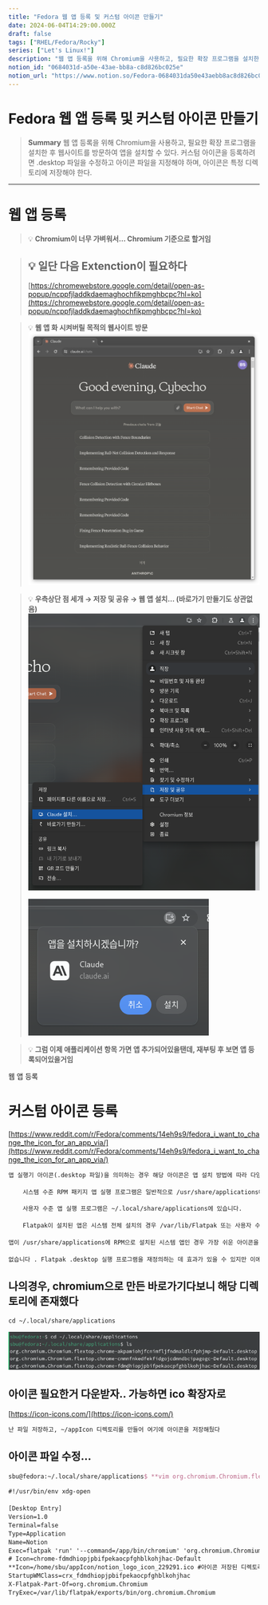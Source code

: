 ```yaml
---
title: "Fedora 웹 앱 등록 및 커스텀 아이콘 만들기"
date: 2024-06-04T14:29:00.000Z
draft: false
tags: ["RHEL/Fedora/Rocky"]
series: ["Let's Linux!"]
description: "웹 앱 등록을 위해 Chromium을 사용하고, 필요한 확장 프로그램을 설치한 후 웹사이트를 방문하여 앱을 설치할 수 있다. 커스텀 아이콘을 등록하려면 .desktop 파일을 수정하고 아이콘 파일을 지정해야 하며, 아이콘은 특정 디렉토리에 저장해야 한다."
notion_id: "0684031d-a50e-43ae-bb8a-c8d826bc025e"
notion_url: "https://www.notion.so/Fedora-0684031da50e43aebb8ac8d826bc025e"
---
```


# Fedora 웹 앱 등록 및 커스텀 아이콘 만들기

> **Summary**
> 웹 앱 등록을 위해 Chromium을 사용하고, 필요한 확장 프로그램을 설치한 후 웹사이트를 방문하여 앱을 설치할 수 있다. 커스텀 아이콘을 등록하려면 .desktop 파일을 수정하고 아이콘 파일을 지정해야 하며, 아이콘은 특정 디렉토리에 저장해야 한다.

---

# 웹 앱 등록

> 💡 **Chromium이 너무 가벼워서… Chromium 기준으로 할거임**

> 💡 **일단 다음 Extenction이 필요하다**
> ---
>
> [https://chromewebstore.google.com/detail/open-as-popup/ncppfjladdkdaemaghochfikpmghbcpc?hl=ko](https://chromewebstore.google.com/detail/open-as-popup/ncppfjladdkdaemaghochfikpmghbcpc?hl=ko)
>
>

> 💡 **웹 앱 화 시켜버릴 목적의 웹사이트 방문**
> ![Image](image_ccbad00c9535.png)
>
>

> 💡 **우측상단 점 세개 → 저장 및 공유 → 웹 앱 설치… (바로가기 만들기도 상관없음)**
> ![Image](image_b745a468a922.png)
>
> ![Image](image_ac5b74ad5798.png)
>
>

> 💡 **그럼 이제 애플리케이션 항목 가면 앱 추가되어있을탠데, 재부팅 후 보면 앱 등록되어있을거임**

웹 앱 등록

# 커스텀 아이콘 등록

[https://www.reddit.com/r/Fedora/comments/14eh9s9/fedora_i_want_to_change_the_icon_for_an_app_via/](https://www.reddit.com/r/Fedora/comments/14eh9s9/fedora_i_want_to_change_the_icon_for_an_app_via/)

```latex
앱 실행기 아이콘(.desktop 파일)을 의미하는 경우 해당 아이콘은 앱 설치 방법에 따라 다양한 위치에 나타날 수 있습니다.

    시스템 수준 RPM 패키지 앱 실행 프로그램은 일반적으로 /usr/share/applications에 있습니다.

    사용자 수준 앱 실행 프로그램은 ~/.local/share/applications에 있습니다.

    Flatpak이 설치된 앱은 시스템 전체 설치의 경우 /var/lib/Flatpak 또는 사용자 수준 설치의 경우 ~/.var/lib/Flatpak 아래 어딘가에 실행 프로그램이 있습니다(정확히 둘 다 /exports/share 하위 폴더 아래에 있을 수 있는지는 확실하지 않음). Google에서 찾은 장소 또는 일부 정보에 따르면 각 .desktop 실행 프로그램은 /usr/share/applications 사례와 같이 하나의 폴더에 모두 있는 것이 아니라 특정 flatpak 앱별로 복잡한 중첩 트리에 있을 수 있습니다.

앱이 /usr/share/applications에 RPM으로 설치된 시스템 앱인 경우 가장 쉬운 아이콘을 재정의하는 방법은 거기에서 .desktop 파일을 복사하여 ~/.local/share/applications(귀하의 그런 다음 사본은 시스템에 설치된 항목 위에 그림자를 적용합니다. 그놈 앱 서랍은 시스템 아이콘 대신 아이콘을 사용하고 이를 편집하여 사용자 정의 이미지에 새 Icon= 값을 추가합니다.

없습니다 . Flatpak .desktop 실행 프로그램을 재정의하는 데 효과가 있을 수 있지만 이에 대해서는 확신할 수 Flatpak .desktop 실행 프로그램은 다음에 소프트웨어를 업데이트할 때 덮어쓰여지기 때문에 직접 수정하고 싶지 않을 것입니다(/usr/share/applications 실행 프로그램과 동일하지만 ~에서 로컬로 재정의할 수 있을 만큼 쉽습니다. /.공유 폴더).
```

## 나의경우, chromium으로 만든 바로가기다보니 해당 디렉토리에 존재했다

```latex
cd ~/.local/share/applications
```

![Image](image_f33fec9dd51c.png)

## 아이콘 필요한거 다운받자.. 가능하면 ico 확장자로

[https://icon-icons.com/](https://icon-icons.com/)

```latex
난 파일 저장하고, ~/appIcon 디렉토리를 만들어 여기에 아이콘을 저장해뒀다
```

## 아이콘 파일 수정…

```latex
sbu@fedora:~/.local/share/applications$ **vim org.chromium.Chromium.flextop.chrome-fdmdhiopjpbifpekaocpfghblkohjhac-Default.desktop **
```

```latex
#!/usr/bin/env xdg-open

[Desktop Entry]
Version=1.0
Terminal=false
Type=Application
Name=Notion
Exec=flatpak 'run' '--command=/app/bin/chromium' 'org.chromium.Chromium' '--profile-directory=Default' '--app-id=fdmdhiopjpbifpekaocpfghblkohjhac'
# Icon=chrome-fdmdhiopjpbifpekaocpfghblkohjhac-Default
**Icon=/home/sbu/appIcon/notion_logo_icon_229291.ico #아이콘 저장된 디렉토리**
StartupWMClass=crx_fdmdhiopjpbifpekaocpfghblkohjhac
X-Flatpak-Part-Of=org.chromium.Chromium
TryExec=/var/lib/flatpak/exports/bin/org.chromium.Chromium
```



